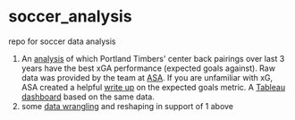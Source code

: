# soccer_analysis
repo for soccer data analysis


1. An [analysis](https://github.com/sky-t/soccer_analysis/blob/master/timbers_cb_xga.ipynb) of which Portland Timbers' center back pairings over last 3 years have the best xGA performance (expected goals against). Raw data was provided by the team at [ASA](http://www.americansocceranalysis.com/). If you are unfamiliar with xG, ASA created a helpful [write up](http://www.americansocceranalysis.com/explanation/) on the expected goals metric. A [Tableau dashboard](https://public.tableau.com/profile/sky.t#!/vizhome/timbers_cb_xga/Dashboard1) based on the same data.
2. some [data wrangling](https://github.com/sky-t/soccer_analysis/blob/master/soccer_data_wrangling.ipynb) and reshaping in support of 1 above
